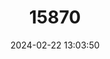 ---
title: "15870"
category: "Padogobius nigricans"
draft: false
date: 2024-02-22 13:03:50
languages:
  Italian: ["Ghiozzo di Ruscello"]
  English: ["Arno Goby"]
---